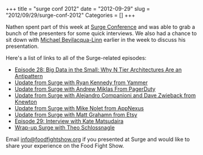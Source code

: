 +++
title = "surge conf 2012"
date = "2012-09-29"
slug = "2012/09/29/surge-conf-2012"
Categories = []
+++

Nathen spent part of this week at [Surge Conference](http://omniti.com/surge/2012) and was able to grab a bunch of the presenters for some quick interviews.  We also had a chance to sit down with [Michael Bevilacqua-Linn](http://twitter.com/novustiro) earlier in the week to discuss his presentation.

Here's a list of links to all of the Surge-related episodes:

* [Episode 28:  Big Data in the Small: Why N Tier Architectures Are an Antipattern](http://traffic.libsyn.com/foodfight/Food-Fight-Show-28-BigData.mp3)
* [Update from Surge with Ryan Kennedy from Yammer](http://traffic.libsyn.com/foodfight/Food-Fight-Show-29-Surge-Ryan-Kennedy.mp3)
* [Update from Surge with Andrew Miklas From PagerDuty](http://traffic.libsyn.com/foodfight/Surge-2-PagerDuty.mp3)
* [Update from Surge with Alejandro Companioni and Dave Zwieback from Knewton](http://traffic.libsyn.com/foodfight/Surge-3-Knewton.mp3)
* [Update from Surge with Mike Nolet from AppNexus](http://traffic.libsyn.com/foodfight/Surge-4-Appnexus-cleaned.mp3)
* [Update from Surge with Matt Grahamn from Etsy](http://traffic.libsyn.com/foodfight/Surge-5-Etsy.mp3)
* [Episode 29:  Interview with Kate Matsudaira](http://traffic.libsyn.com/foodfight/Food-Fight-Show-29-Kate-Mats.mp3)
* [Wrap-up Surge with Theo Schlossnagle](http://traffic.libsyn.com/foodfight/Surge-6-Theo.mp3)

Email [info@foodfightshow.org](mailto:info@foodfightshow.org) if you presented at Surge and would like to share your experience on the Food Fight Show.


